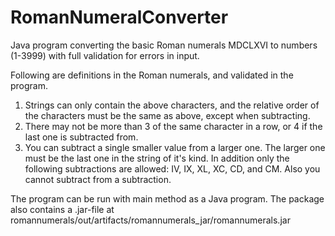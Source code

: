 # RomanNumeralConverter
Java program converting the basic Roman numerals MDCLXVI to numbers (1-3999) with full validation for errors in input.

Following are definitions in the Roman numerals, and validated in the program.
1. Strings can only contain the above characters, and the relative order of the characters must be the same as above, except when subtracting.
2. There may not be more than 3 of the same character in a row, or 4 if the last one is subtracted from.
3. You can subtract a single smaller value from a larger one. The larger one must be the last one in the string of it's kind. In addition only the following subtractions are allowed: IV, IX, XL, XC, CD, and CM. Also you cannot subtract from a subtraction.

The program can be run with main method as a Java program. The package also contains a .jar-file at
romannumerals/out/artifacts/romannumerals_jar/romannumerals.jar
